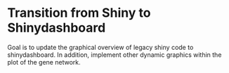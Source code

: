 # Transition from Shiny to Shinydashboard
Goal is to update the graphical overview of legacy shiny code to shinydashboard.
In addition, implement other dynamic graphics within the plot of the gene network.
